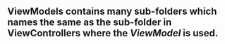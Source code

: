 
## **ViewModels** contains many sub-folders which names the same as the sub-folder in **ViewControllers** where the *ViewModel* is used.

